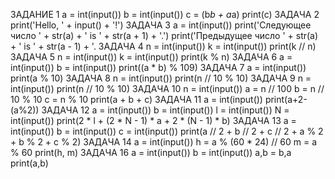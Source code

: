 ЗАДАНИЕ 1
a = int(input())
b = int(input())
c = (b*b + a*a)
print(c)
ЗАДАЧА 2
print('Hello, ' + input() + '!')
ЗАДАЧА 3
a = int(input())
print('Следующее число ' + str(a) + ' is ' + str(a + 1) + '.')
print('Предыдущее число ' + str(a) + ' is ' + str(a - 1) + '.
ЗАДАЧА 4
n = int(input())
k = int(input())
print(k // n)
ЗАДАЧА 5
n = int(input())
k = int(input())
print(k % n)
ЗАДАЧА 6
a = int(input())
b = int(input())
print((a * b) % 109)
ЗАДАЧА 7 
a = int(input())
print(a % 10)
ЗАДАЧА 8 
n = int(input())
print(n // 10 % 10)
ЗАДАЧА 9
n = int(input())
print(n // 10 % 10)
ЗАДАЧА 10
n = int(input())
a = n // 100
b = n // 10 % 10
c = n % 10
print(a + b + c)
ЗАДАЧА 11
a = int(input()) 
print(a+2-(a%2))
ЗАДАЧА 12
a = int(input())
b = int(input())
l = int(input())
N = int(input())
print(2 * l + (2 * N - 1) * a + 2 * (N - 1) * b)
ЗАДАЧА 13
a = int(input())
b = int(input())
c = int(input())
print(a // 2 + b // 2 + c // 2 + a % 2 + b % 2 + c % 2)
ЗАДАЧА 14
a = int(input())
h = a % (60 * 24) // 60
m = a % 60
print(h, m)
ЗАДАЧА 16
a = int(input())
b = int(input())
a,b = b,a  
print(a,b) 
